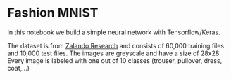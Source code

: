 # Fashion MNIST

In this notebook we build a simple neural network with Tensorflow/Keras.

The dataset is from [Zalando Research](https://github.com/zalandoresearch/fashion-mnist) and consists of 60,000 training files and 10,000 test files. The images are greyscale and have a size of 28x28. Every image is labeled with one out of 10 classes (trouser, pullover, dress, coat,...)
